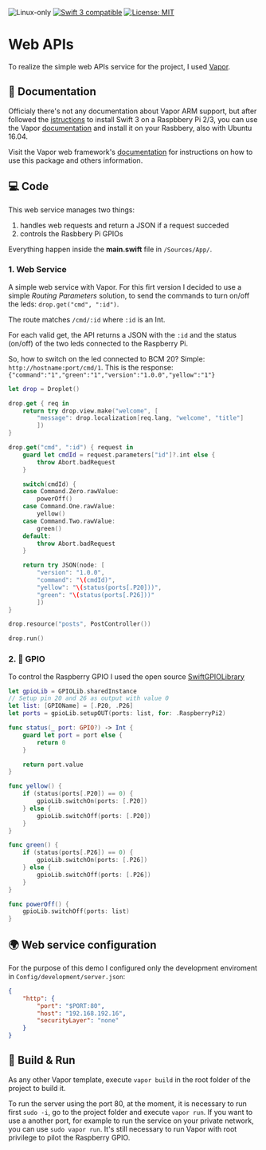 <p>
<img src="https://img.shields.io/badge/os-linux-green.svg?style=flat" alt="Linux-only" />
<a href="https://developer.apple.com/swift"><img src="https://img.shields.io/badge/swift3-compatible-orange.svg?style=flat" alt="Swift 3 compatible" /></a>
<a href="https://raw.githubusercontent.com/uraimo/SwiftyGPIO/master/LICENSE"><img src="http://img.shields.io/badge/license-MIT-blue.svg?style=flat" alt="License: MIT" /></a>
</p>

# Web APIs

To realize the simple web APIs service for the project, I used [Vapor](https://vapor.codes/).

## 📖 Documentation

Officialy there's not any documentation about Vapor ARM support, but after followed the [istructions](http://dev.iachieved.it/iachievedit/swift-3-0-on-raspberry-pi-2-and-3/) to install Swift 3 on a Raspbbery Pi 2/3, you can use the Vapor [documentation](https://vapor.github.io/documentation/getting-started/install-toolbox.html) and install it on your Rasbbery, also with Ubuntu 16.04.

Visit the Vapor web framework's [documentation](http://docs.vapor.codes) for instructions on how to use this package and others information.

## 💻 Code

This web service manages two things:

1. handles web requests and return a JSON if a request succeded
2. controls the Rasbbery Pi GPIOs

Everything happen inside the **main.swift** file in `/Sources/App/`.

### 1. Web Service

A simple web service with Vapor. For this firt version I decided to use a simple *Routing Parameters* solution, to send the commands to turn on/off the leds: `drop.get("cmd", ":id")`.

The route matches `/cmd/:id` where `:id` is an Int.

For each valid get, the API returns a JSON with the `:id` and the status (on/off) of the two leds connected to the Raspberry Pi.

So, how to switch on the led connected to BCM 20? Simple:
`http://hostname:port/cmd/1`.
This is the response:
`{"command":"1","green":"1","version":"1.0.0","yellow":"1"}`

```swift
let drop = Droplet()

drop.get { req in
    return try drop.view.make("welcome", [
        "message": drop.localization[req.lang, "welcome", "title"]
        ])
}

drop.get("cmd", ":id") { request in
    guard let cmdId = request.parameters["id"]?.int else {
        throw Abort.badRequest
    }

    switch(cmdId) {
    case Command.Zero.rawValue:
        powerOff()
    case Command.One.rawValue:
        yellow()
    case Command.Two.rawValue:
        green()
    default:
        throw Abort.badRequest
    }

    return try JSON(node: [
        "version": "1.0.0",
        "command": "\(cmdId)",
        "yellow": "\(status(ports[.P20]))",
        "green": "\(status(ports[.P26]))"
        ])
}

drop.resource("posts", PostController())

drop.run()
```

### 2. 🚥 GPIO
To control the Raspberry GPIO I used the open source [SwiftGPIOLibrary](https://github.com/darthpelo/SwiftGPIOLibrary)

```swift
let gpioLib = GPIOLib.sharedInstance
// Setup pin 20 and 26 as output with value 0
let list: [GPIOName] = [.P20, .P26]
let ports = gpioLib.setupOUT(ports: list, for: .RaspberryPi2)

func status(_ port: GPIO?) -> Int {
    guard let port = port else {
        return 0
    }

    return port.value
}

func yellow() {
    if (status(ports[.P20]) == 0) {
        gpioLib.switchOn(ports: [.P20])
    } else {
        gpioLib.switchOff(ports: [.P20])
    }
}

func green() {
    if (status(ports[.P26]) == 0) {
        gpioLib.switchOn(ports: [.P26])
    } else {
        gpioLib.switchOff(ports: [.P26])
    }
}

func powerOff() {
    gpioLib.switchOff(ports: list)
}
```

## 🌍 Web service configuration

For the purpose of this demo I configured only the development enviroment in `Config/development/server.json`:
```json
{
	"http": {
		"port": "$PORT:80",
		"host": "192.168.192.16",
		"securityLayer": "none"
	}
}
```

## 🚀 Build & Run

As any other Vapor template, execute `vapor build` in the root folder of the project to build it.

To run the server using the port 80, at the moment, it is necessary to run first `sudo -i`, go to the project folder and execute `vapor run`.
If you want to use a another port, for example to run the service on your private network, you can use `sudo vapor run`. It's still necessary to run Vapor with root privilege to pilot the Raspberry GPIO.
